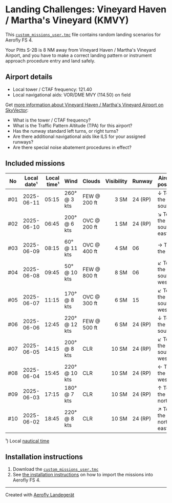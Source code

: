 # Landing Challenges: Vineyard Haven / Martha's Vineyard (KMVY)

This [`custom_missions_user.tmc`](missions/custom_missions_user.tmc) file contains random landing scenarios for Aerofly FS 4.

Your Pitts S-2B is 8 NM away from Vineyard Haven / Martha's Vineyard Airport, and you have to make a correct landing pattern or instrument approach procedure entry and land safely.

## Airport details

- Local tower / CTAF frequency: 121.40
- Local navigational aids: VOR/DME MVY (114.50) on field

Get [more information about Vineyard Haven / Martha's Vineyard Airport on SkyVector](https://skyvector.com/airport/KMVY):

- What is the tower / CTAF frequency?
- What is the Traffic Pattern Altitude (TPA) for this airport?
- Has the runway standard left turns, or right turns?
- Are there additional navigational aids like ILS for your assigned runways?
- Are there special noise abatement procedures in effect?

## Included missions

| No  | Local date¹ | Local time¹ | Wind          | Clouds       | Visibility | Runway  | Aircraft position    |
| :-: | ----------- | ----------: | ------------- | ------------ | ---------: | ------- | -------------------- |
| #01 | 2025-06-11  |       05:15 | 260° @ 3 kts  | FEW @ 200 ft |       3 SM | 24 (RP) | ↓ To the south       |
| #02 | 2025-06-10  |       06:45 | 200° @ 6 kts  | OVC @ 200 ft |       1 SM | 24 (RP) | ↘ To the south-east |
| #03 | 2025-06-09  |       08:15 | 60° @ 11 kts  | OVC @ 400 ft |       4 SM | 06      | → To the east        |
| #04 | 2025-06-08  |       09:45 | 50° @ 10 kts  | FEW @ 800 ft |       8 SM | 06      | ↙ To the south-west |
| #05 | 2025-06-07  |       11:15 | 170° @ 8 kts  | OVC @ 300 ft |       6 SM | 15      | ↙ To the south-west |
| #06 | 2025-06-06  |       12:45 | 220° @ 12 kts | FEW @ 500 ft |       6 SM | 24 (RP) | ↓ To the south       |
| #07 | 2025-06-05  |       14:15 | 200° @ 8 kts  | CLR          |      10 SM | 24 (RP) | ↙ To the south-west |
| #08 | 2025-06-04  |       15:45 | 220° @ 10 kts | CLR          |      10 SM | 24 (RP) | ← To the west        |
| #09 | 2025-06-03  |       17:15 | 180° @ 7 kts  | CLR          |      10 SM | 24 (RP) | ↑ To the north       |
| #10 | 2025-06-02  |       18:45 | 220° @ 8 kts  | CLR          |      10 SM | 24 (RP) | ↗ To the north-east |

¹) Local [nautical time](https://en.wikipedia.org/wiki/Nautical_time)

## Installation instructions

1. Download the [`custom_missions_user.tmc`](missions/custom_missions_user.tmc)
2. See [the installation instructions](https://fboes.github.io/aerofly-missions/docs/generic-installation.html) on how to import the missions into Aerofly FS 4.

---

Created with [Aerofly Landegerät](https://github.com/fboes/aerofly-patterns)
